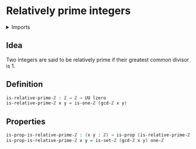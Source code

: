 #  Relatively prime integers

<details><summary>Imports</summary>
```agda
module elementary-number-theory.relatively-prime-integers where
open import elementary-number-theory.greatest-common-divisor-integers
open import elementary-number-theory.integers
open import foundation.propositions
open import foundation.universe-levels
```
</details>

## Idea

Two integers are said to be relatively prime if their greatest common divisor is 1.

## Definition

```agda
is-relative-prime-ℤ : ℤ → ℤ → UU lzero
is-relative-prime-ℤ x y = is-one-ℤ (gcd-ℤ x y)
```

## Properties

```agda
is-prop-is-relative-prime-ℤ : (x y : ℤ) → is-prop (is-relative-prime-ℤ x y)
is-prop-is-relative-prime-ℤ x y = is-set-ℤ (gcd-ℤ x y) one-ℤ
```
